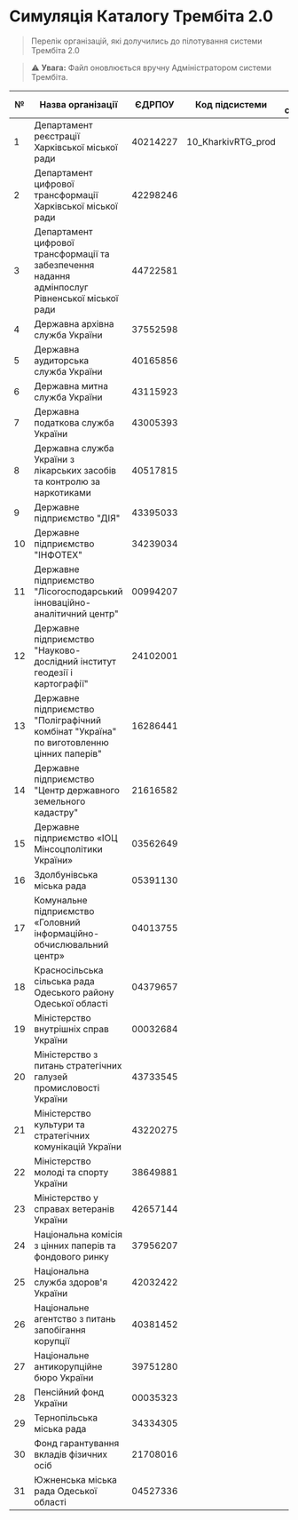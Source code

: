 # Симуляція Каталогу Трембіта 2.0

> Перелік організацій, які долучились до пілотування системи Трембіта 2.0

> ⚠️ **Увага:** Файл оновлюється вручну Адміністратором системи Трембіта.

| №  | Назва організації                                                                               | ЄДРПОУ     | Код підсистеми     | Код сервісу |
|----|-------------------------------------------------------------------------------------------------|------------|--------------------|-------------|
| 1  | Департамент реєстрації Харківської міської ради                                                 | 40214227   | 10_KharkivRTG_prod |             |
| 2  | Департамент цифрової трансформації Харківської міської ради                                     | 42298246   |                |             |
| 3  | Департамент цифрової трансформації та забезпечення надання адмінпослуг Рівненської міської ради | 44722581   |                |             |
| 4  | Державна архівна служба України                                                                 | 37552598   |                |             |
| 5  | Державна аудиторська служба України                                                             | 40165856   |                |             |
| 6  | Державна митна служба України                                                                   | 43115923   |                |             |
| 7  | Державна податкова служба України                                                               | 43005393   |                |             |
| 8  | Державна служба України з лікарських засобів та контролю за наркотиками                         | 40517815   |                |             |
| 9  | Державне підприємство "ДІЯ"                                                                     | 43395033   |                |             |
| 10 | Державне підприємство "ІНФОТЕХ"                                                                 | 34239034   |                |             |
| 11 | Державне підприємство "Лісогосподарський інноваційно-аналітичний центр"                         | 00994207   |                |             |
| 12 | Державне підприємство "Науково-дослідний інститут геодезії і картографії"                       | 24102001   |                |             |
| 13 | Державне підприємство "Поліграфічний комбінат "Україна" по виготовленню цінних паперів"         | 16286441   |                |             |
| 14 | Державне підприємство "Центр державного земельного кадастру"                                    | 21616582   |                |             |
| 15 | Державне підприємство «ІОЦ Мінсоцполітики України»                                              | 03562649   |                |             |
| 16 | Здолбунівська міська рада                                                                       | 05391130   |                |             |
| 17 | Комунальне підприємство «Головний інформаційно-обчислювальний центр»                            | 04013755   |                |             |
| 18 | Красносільська сільська рада Одеського району Одеської області                                  | 04379657   |                |             |
| 19 | Міністерство внутрішніх справ України                                                           | 00032684   |                |             |
| 20 | Міністерство з питань стратегічних галузей промисловості України                                | 43733545   |                |             |
| 21 | Міністерство культури та стратегічних комунікацій України                                       | 43220275   |                |             |
| 22 | Міністерство молоді та спорту України                                                           | 38649881   |                |             |
| 23 | Міністерство у справах ветеранів України                                                        | 42657144   |                |             |
| 24 | Національна комісія з цінних паперів та фондового ринку                                         | 37956207   |                |             |
| 25 | Національна служба здоров'я України                                                             | 42032422   |                |             |
| 26 | Національне агентство з питань запобігання корупції                                             | 40381452   |                |             |
| 27 | Національне антикорупційне бюро України                                                         | 39751280   |                |             |
| 28 | Пенсійний фонд України                                                                          | 00035323   |                |             |
| 29 | Тернопільська міська рада                                                                       | 34334305   |                |             |
| 30 | Фонд гарантування вкладів фізичних осіб                                                         | 21708016   |                |             |
| 31 | Южненська міська рада Одеської області                                                          | 04527336   |                |             |
